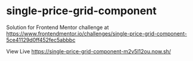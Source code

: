 # single-price-grid-component
Solution for Frontend Mentor challenge at https://www.frontendmentor.io/challenges/single-price-grid-component-5ce41129d0ff452fec5abbbc

View Live https://single-price-grid-component-m2v5l12ou.now.sh/
